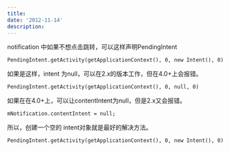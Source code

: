 ```yaml
---
title: 
date: '2012-11-14'
description:
---
```



notification 中如果不想点击跳转，可以这样声明PendingIntent

	PendingIntent.getActivity(getApplicationContext(), 0, new Intent(), 0)

如果是这样，intent 为null，可以在2.x的版本工作，但在4.0+上会报错。

	PendingIntent.getActivity(getApplicationContext(), 0, null, 0)
	
如果在在4.0+上，可以让contentIntent为null，但是2.x又会报错。

	mNotification.contentIntent = null;
	
所以，创建一个空的 intent对象就是最好的解决方法。

	PendingIntent.getActivity(getApplicationContext(), 0, new Intent(), 0)


